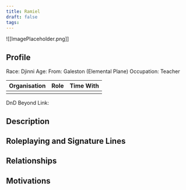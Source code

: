 ```yaml
---
title: Ramiel
draft: false
tags:
---
```

![[ImagePlaceholder.png]]

## Profile
Race: Djinni
Age:
From: Galeston (Elemental Plane)
Occupation: Teacher

| Organisation | Role | Time With |
| ------------ | ---- | --------- |
|              |      |           

DnD Beyond Link:

## Description

## Roleplaying and Signature Lines

## Relationships

## Motivations





